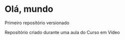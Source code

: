# Olá, mundo
 Primeiro repositório versionado

Repositório criado durante uma aula do Curso em Vídeo
